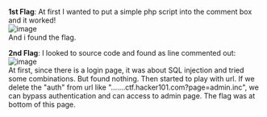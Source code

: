 <b>1st Flag</b>: At first I wanted to put a simple php script into the comment box and it worked! <br> ![image](https://user-images.githubusercontent.com/46759694/193413866-3db29376-fcdd-4430-b466-a58ff7f3250f.png) <br> And i found the flag.

<b>2nd Flag</b>: I looked to source code and found as line commented out: 
                <br> ![image](https://user-images.githubusercontent.com/46759694/193415563-eeb6d72f-96c7-4434-9375-ddc3ad0e8e61.png)
                <br> At first, since there is a login page, it was about SQL injection and tried some combinations. But found nothing. Then started to play with url. If we delete the "auth" from url like ".......ctf.hacker101.com?page=admin.inc", we can bypass authentication and can access to admin page. The flag was at bottom of this page.
